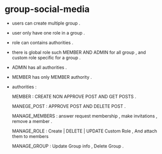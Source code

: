 # group-social-media

- users can create multiple group .
 
- user only have one role in a group .

- role can contains authorities .
 
- there is global role such MEMBER AND ADMIN for all group  , and custom role specific for a group .

- ADMIN has all authorities .

- MEMBER has only MEMBER authority .

- authorities : 

     MEMBER  : CREATE NON APPROVE POST AND GET POSTS . 

     MANEGE_POST :  APPROVE POST AND DELETE POST . 

     MANAGE_MEMBERS  : answer request membership , make invitations , remove a member  . 

     MANAGE_ROLE : Create | DELETE | UPDATE  Custom Role , And attach them to  members

     MANAGE_GROUP :  Update Group info , Delete Group .
 
